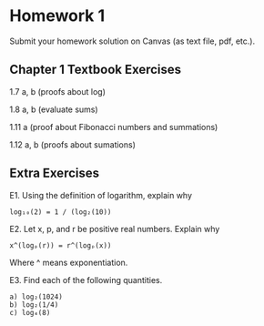 # Homework 1

Submit your homework solution on Canvas (as text file, pdf, etc.).

## Chapter 1 Textbook Exercises

1.7 a, b (proofs about log)

1.8 a, b (evaluate sums)

1.11 a (proof about Fibonacci numbers and summations)

1.12  a, b (proofs about sumations)

## Extra Exercises

E1. Using the definition of logarithm, explain why

    log₁₀(2) = 1 / (log₂(10))

E2. Let x, p, and r be positive real numbers. Explain why

    x^(logₚ(r)) = r^(logₚ(x))

   Where ^ means exponentiation.

E3. Find each of the following quantities.

    a) log₂(1024)
    b) log₂(1/4)
    c) log₄(8)
